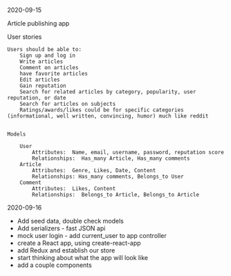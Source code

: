 2020-09-15

Article publishing app

User stories

    Users should be able to:
    	Sign up and log in
    	Write articles
    	Comment on articles
    	have favorite articles
    	Edit articles
    	Gain reputation
    	Search for related articles by category, popularity, user reputation, or date
    	Search for articles on subjects
    	Ratings/awards/likes could be for specific categories (informational, well written, convincing, humor) much like reddit


    Models

    	User
    		Attributes:  Name, email, username, password, reputation score
    		Relationships:  Has_many Article, Has_many comments
    	Article
    		Attributes:  Genre, Likes, Date, Content
    		Relationships: Has_many comments, Belongs_to User
    	Comment
    		Attributes:  Likes, Content
    		Relationships:  Belongs_to Article, Belongs_to Article



2020-09-16

- Add seed data, double check models
- Add serializers - fast JSON api
- mock user login - add current_user to app controller
- create a React app, using create-react-app
- add Redux and establish our store
- start thinking about what the app will look like
- add a couple components
